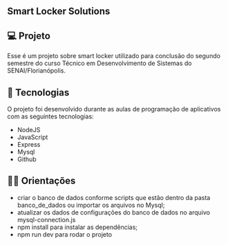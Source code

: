 ﻿
## Smart Locker Solutions

## 💻 Projeto
Esse é um projeto sobre smart locker utilizado para conclusão do segundo semestre do curso Técnico em Desenvolvimento de Sistemas do SENAI/Florianópolis.

## 🚀 Tecnologias
O projeto foi desenvolvido durante as aulas de programação de aplicativos com as seguintes tecnologias:

- NodeJS
- JavaScript
- Express
- Mysql
- Github

## 👨‍💻 Orientações

- criar o banco de dados conforme scripts que estão dentro da pasta banco_de_dados ou importar os arquivos no Mysql;
- atualizar os dados de configurações do banco de dados no arquivo mysql-connection.js
- npm install para instalar as dependências;
- npm run dev para rodar o projeto
